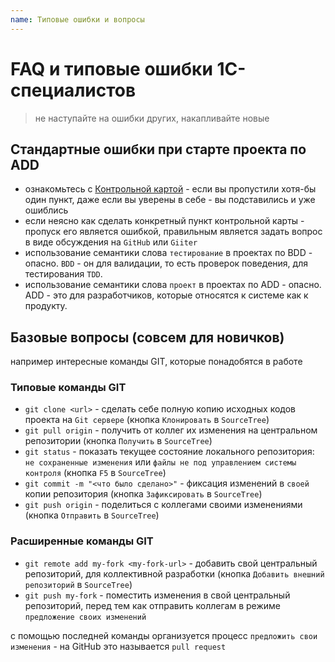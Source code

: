 ```yaml
---
name: Типовые ошибки и вопросы
---
```


# FAQ и типовые ошибки 1С-специалистов

> не наступайте на ошибки других, накапливайте новые

## Стандартные ошибки при старте проекта по ADD

* ознакомьтесь с [Контрольной картой](./check-list) - если вы пропустили хотя-бы один пункт, даже если вы уверены в себе - вы подставились и уже ошиблись
* если неясно как сделать конкретный пункт контрольной карты - пропуск его является ошибкой, правильным является задать вопрос в виде обсуждения на `GitHub` или `Giiter`
* использование семантики слова `тестирование` в проектах по BDD - опасно. `BDD` - он для валидации, то есть проверок поведения, для тестирования `TDD`.
* использование семантики слова `проект` в проектах по ADD - опасно. ADD - это для разработчиков, которые относятся к системе как к продукту.

## Базовые вопросы (совсем для новичков)

например интересные команды GIT, которые понадобятся в работе

### Типовые команды GIT

* `git clone <url>` - сделать себе полную копию исходных кодов проекта на `Git сервере` (кнопка `Клонировать` в `SourceTree`)
* `git pull origin` - получить от коллег их изменения на центральном репозитории (кнопка `Получить` в `SourceTree`)
* `git status` - показать текущее состояние локального репозитория: `не сохраненные изменения` или `файлы не под управлением системы контроля` (кнопка `F5` в `SourceTree`)
* `git commit -m "<что было сделано>"` - фиксация изменений в `своей` копии репозитория (кнопка `Зафиксировать` в `SourceTree`)
* `git push origin` - поделиться с коллегами своими изменениями (кнопка `Отправить` в `SourceTree`)

### Расширенные команды GIT

* `git remote add my-fork <my-fork-url>` - добавить свой центральный репозиторий, для коллективной разработки (кнопка `Добавить внешний репозиторий` в `SourceTree`)
* `git push my-fork` - поместить изменения в свой центральный репозиторий, перед тем как отправить коллегам в режиме `предложение своих изменений` 

с помощью последней команды организуется процесс `предложить свои изменения` - на GitHub это называется `pull request`
